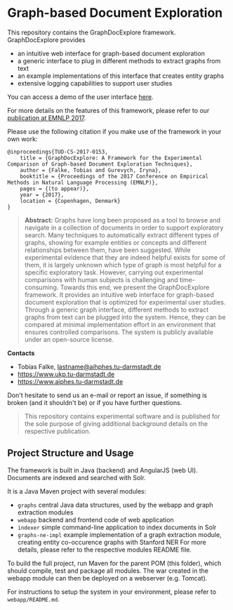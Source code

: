 # Graph-based Document Exploration

This repository contains the GraphDocExplore framework. GraphDocExplore provides 
* an intuitive web interface for graph-based document exploration
* a generic interface to plug in different methods to extract graphs from text
* an example implementations of this interface that creates entity graphs
* extensive logging capabilities to support user studies

You can access a demo of the user interface [here](http://cmaps.ukp.informatik.tu-darmstadt.de/graph-doc-explorer/#!/).

For more details on the features of this framework, please refer to our [publication at EMNLP 2017](https://www.ukp.tu-darmstadt.de/publications/?no_cache=1&tx_dppublications_pi1%5Bpublication%5D=10518&tx_dppublications_pi1%5Baction%5D=show&tx_dppublications_pi1%5Bcontroller%5D=Publication&cHash=31cb6bc7dfbe23b24d6eaa4043be39d0#dp_publications-single).

Please use the following citation if you make use of the framework in your own work:

```
@inproceedings{TUD-CS-2017-0153,
	title = {GraphDocExplore: A Framework for the Experimental Comparison of Graph-based Document Exploration Techniques},
	author = {Falke, Tobias and Gurevych, Iryna},
	booktitle = {Proceedings of the 2017 Conference on Empirical Methods in Natural Language Processing (EMNLP)},
	pages = {(to appear)},
	year = {2017},
	location = {Copenhagen, Denmark}
}
```

> **Abstract:** Graphs have long been proposed as a tool to browse and navigate in a collection of documents in order to support exploratory search. Many techniques to automatically extract different types of graphs, showing for example entities or concepts and different relationships between them, have been suggested. While experimental evidence that they are indeed helpful exists for some of them, it is largely unknown which type of graph is most helpful for a specific exploratory task. However, carrying out experimental comparisons with human subjects is challenging and time-consuming. Towards this end, we present the GraphDocExplore framework. It provides an intuitive web interface for graph-based document exploration that is optimized for experimental user studies. Through a generic graph interface, different methods to extract graphs from text can be plugged into the system. Hence, they can be compared at minimal implementation effort in an environment that ensures controlled comparisons. The system is publicly available under an open-source license.


**Contacts** 
  * Tobias Falke, lastname@aihphes.tu-darmstadt.de
  * https://www.ukp.tu-darmstadt.de
  * https://www.aiphes.tu-darmstadt.de

Don't hesitate to send us an e-mail or report an issue, if something is broken (and it shouldn't be) or if you have further questions.

> This repository contains experimental software and is published for the sole purpose of giving additional background details on the respective publication. 

## Project Structure and Usage

The framework is built in Java (backend) and AngularJS (web UI). Documents are indexed and searched with Solr.

It is a Java Maven project with several modules:
* `graphs` central Java data structures, used by the webapp and graph extraction modules
* `webapp` backend and frontend code of web application
* `indexer` simple command-line application to index documents in Solr
* `graphs-ne-impl` example implementation of a graph extraction module, creating entity co-occurence graphs with Stanford NER
For more details, please refer to the respective modules README file. 

To build the full project, run Maven for the parent POM (this folder), which should compile, test and package all modules. The war created in the webapp module can then be deployed on a webserver (e.g. Tomcat).

For instructions to setup the system in your environment, please refer to `webapp/README.md`.



